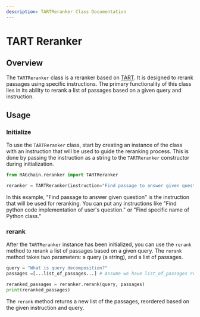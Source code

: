 ```yaml
---
description: TARTReranker Class Documentation
---
```


# TART Reranker

## Overview

The `TARTReranker` class is a reranker based on [TART](https://arxiv.org/pdf/2211.09260.pdf). It is designed to rerank passages using specific instructions. The primary functionality of this class lies in its ability to rerank a list of passages based on a given query and instruction.&#x20;

## Usage

### Initialize

To use the `TARTReranker` class, start by creating an instance of the class with an instruction that will be used to guide the reranking process. This is done by passing the instruction as a string to the `TARTReranker` constructor during initialization.

```python
from RAGchain.reranker import TARTReranker

reranker = TARTReranker(instruction="Find passage to answer given question")
```

In this example, "Find passage to answer given question" is the instruction that will be used for reranking. You can put any instructions like "Find python code implementation of user's question." or "Find specific name of Python class."

### rerank

After the `TARTReranker` instance has been initialized, you can use the `rerank` method to rerank a list of passages based on a given query. The `rerank` method takes two parameters: a query (a string), and a list of passages.

```python
query = "What is query decomposition?"
passages =[...list_of_passages...] # Assume we have list_of_passages retrieved earlier

reranked_passages = reranker.rerank(query, passages)
print(reranked_passages)
```

The `rerank` method returns a new list of the passages, reordered based on the given instruction and query.

